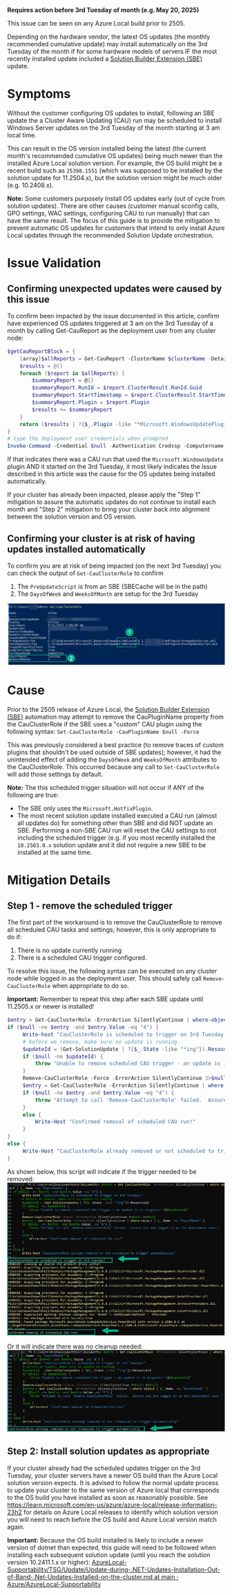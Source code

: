 **Requires action before 3rd Tuesday of month (e.g. May 20, 2025)**

This issue can be seen on any Azure Local build prior to 2505.

Depending on the hardware vendor, the latest OS updates (the monthly recommended cumulative update) may install automatically on the 3rd Tuesday of the month if for some hardware models of servers IF the most recently installed update included a [Solution Builder Extension (SBE)](https://learn.microsoft.com/en-us/azure/azure-local/update/solution-builder-extension) update.

# Symptoms
Without the customer configuring OS updates to install, following an SBE update the a Cluster Aware Updating (CAU) run may be scheduled to install Windows Server updates on the 3rd Tuesday of the month starting at 3 am local time.

This can result in the OS version installed being the latest (the current month's recommended cumulative OS updates) being much newer than the installed Azure Local solution version. For example, the OS build might be a recent build such as `25398.1551` (which was supposed to be installed by the solution update for 11.2504.x), but the solution version might be much older (e.g. 10.2408.x).

**Note:** Some customers purposely install OS updates early (out of cycle from solution updates).  There are other causes (customer manual sconfig calls, GPO settings, WAC settings, configuring CAU to run manually) that can have the same result.  The focus of this guide is to provide the mitigation to prevent automatic OS updates for customers that intend to only install Azure Local updates through the recommended Solution Update orchestration.

# Issue Validation
## Confirming unexpected updates were caused by this issue
To confirm been impacted by the issue documented in this article, confirm have experienced OS updates triggered at 3 am on the 3rd Tuesday of a month by calling Get-CauReport as the deployment user from any cluster node:
```Powershell
$getCauReportBlock = {
    [array]$allReports = Get-CauReport -ClusterName $clusterName -Detailed
    $results = @()
    foreach ($report in $allReports) {
        $summaryReport = @{}
        $summaryReport.RunId = $report.ClusterResult.RunId.Guid
        $summaryReport.StartTimestamp = $report.ClusterResult.StartTimestamp
        $summaryReport.Plugin = $report.Plugin  
        $results += $summaryReport
    }
    return ($results | ?{$_.Plugin -like "*Microsoft.WindowsUpdatePlugin*"})
}
# type the deployment user credentials when prompted
Invoke-Command -Credential $null -Authentication Credssp -Computername localhost -ScriptBlock $getCauReportBlock
```
If that indicates there was a CAU run that used the `Microsoft.WindowsUpdate` plugin AND it started on the 3rd Tuesday, it most likely indicates the issue described in this article was the cause for the OS updates being installed automatically.

If your cluster has already been impacted, please apply the "Step 1" mitigation to assure the automatic updates do not continue to install each month and "Step 2" mitigation to bring your cluster back into alignment between the solution version and OS version.

## Confirming your cluster is at risk of having updates installed automatically
To confirm you are at risk of being impacted (on the next 3rd Tuesday) you can check the output of `Get-CauClusterRole` to confirm 
1. The `PreUpdateScript` is from an SBE (SBECache will be in the path)
2. The `DaysOfWeek` and `WeeksOfMonth` are setup for the 3rd Tuesday 

![Cau-Scheduled-3rd-Tuesday.png](images/Cau-Scheduled-3rd-Tuesday.png)

# Cause
Prior to the 2505 release of Azure Local, the [Solution Builder Extension (SBE)](https://learn.microsoft.com/en-us/azure/azure-local/update/solution-builder-extension) automation may attempt to remove the CauPluginName property from the CauClusterRole if the SBE uses a "custom" CAU plugin using the following syntax:
`Set-CauClusterRole -CauPluginName $null -Force`

This was previously considered a best practice (to remove traces of custom plugins that shouldn't be used outside of SBE updates); however, it had the unintended effect of adding the `DaysOfWeek` and `WeeksOfMonth` attributes to the CauClusterRole. This occurred because any call to `Set-CauClusterRole` will add those settings by default.

**Note:** The this scheduled trigger situation will not occur if ANY of the following are true:
- The SBE only uses the `Microsoft.HotfixPlugin`.
- The most recent solution update installed executed a CAU run (almost all updates do) for something other than SBE and did NOT update an SBE.  Performing a non-SBE CAU run will reset the CAU settings to not including the scheduled trigger (e.g. if you most recently installed the `10.2503.0.x` solution update and it did not require a new SBE to be installed at the same time.

# Mitigation Details
## Step 1 - remove the scheduled trigger
The first part of the workaround is to remove the CauClusterRole to remove all scheduled CAU tasks and settings; however, this is only appropriate to do if:
1. There is no update currently running
2. There is a scheduled CAU trigger configured.

To resolve this issue, the following syntax can be executed on any cluster node while logged in as the deployment user.  This should safely call `Remove-CauClusterRole` when appropriate to do so.

**Important:** Remember to repeat this step after each SBE update until 11.2505.x or newer is installed!

```Powershell
$entry = Get-CauClusterRole -ErrorAction SilentlyContinue | where-object { $_.Name -eq "DaysOfWeek" }  
if ($null -ne $entry -and $entry.Value -eq "4") {
     Write-host "CauClusterRole is scheduled to trigger on 3rd Tuesday!"
     # before we remove, make sure no update is running
     $updateId = (Get-SolutionUpdate | ?{$_.State -like "*ing"}).ResourceId
     if ($null -ne $updateId) {
         throw "Unable to remove scheduled CAU trigger - an update is in progress:`n$($updateId)"
     }
     Remove-CauClusterRole -Force -ErrorAction SilentlyContinue 3>$null 4>$null
     $entry = Get-CauClusterRole -ErrorAction SilentlyContinue | where-object { $_.Name -eq "DaysOfWeek" }
     if ($null -ne $entry -and $entry.Value -eq "4") {
         throw "Attempt to call 'Remove-CauClusterRole' failed.  Assure you are logged in as the deployment user."
     }
     else {
         Write-Host "Confirmed removal of scheduled CAU run!"
     }
}
else {
     Write-Host "CauClusterRole already removed or not scheduled to trigger automatically"
}
```

As shown below, this script will indicate if the trigger needed to be removed:
![Cau-Trigger-Remove.png](images/Cau-Trigger-Remove.png)

Or it will indicate there was no cleanup needed:
![Cau-Trigger-already-removed.png](images/Cau-Trigger-already-removed.png)

## Step 2: Install solution updates as appropriate
If your cluster already had the scheduled updates trigger on the 3rd Tuesday, your cluster servers have a newer OS build than the Azure Local solution version expects.  It is advised to follow the normal update process to update your cluster to the same version of Azure local that corresponds to the OS build you have installed as soon as reasonably possible.  See https://learn.microsoft.com/en-us/azure/azure-local/release-information-23h2 for details on Azure Local releases to identify which solution version you will need to reach before the OS build and Azure Local version match again.

**Important:** Because the OS build installed is likely to include a newer version of dotnet than expected, this guide will need to be followed when installing each subsequent solution update (until you reach the solution version 10.2411.1.x or higher):
[AzureLocal-Supportability/TSG/Update/Update-during-.NET-Updates-Installation-Out-of-Band-.Net-Updates-Installed-on-the-cluster.md at main · Azure/AzureLocal-Supportability](https://github.com/Azure/AzureLocal-Supportability/blob/main/TSG/Update/Update-during-.NET-Updates-Installation-Out-of-Band-.Net-Updates-Installed-on-the-cluster.md)
